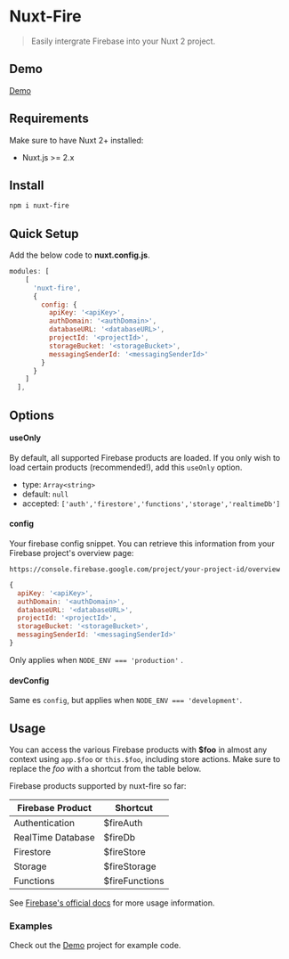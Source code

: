 # Nuxt-Fire

> Easily intergrate Firebase into your Nuxt 2 project.

## Demo

[Demo](https://github.com/lupas/nuxt-fire-demo)

## Requirements

Make sure to have Nuxt 2+ installed:

- Nuxt.js >= 2.x

## Install

```bash
npm i nuxt-fire
```

## Quick Setup

Add the below code to **nuxt.config.js**.

```js
modules: [
    [
      'nuxt-fire',
      {
        config: {
          apiKey: '<apiKey>',
          authDomain: '<authDomain>',
          databaseURL: '<databaseURL>',
          projectId: '<projectId>',
          storageBucket: '<storageBucket>',
          messagingSenderId: '<messagingSenderId>'
        }
      }
    ]
  ],
```

## Options

#### useOnly

By default, all supported Firebase products are loaded. If you only wish to load certain products (recommended!), add this `useOnly` option.

- type: `Array<string>`
- default: `null`
- accepted: `['auth','firestore','functions','storage','realtimeDb']`

#### config

Your firebase config snippet. You can retrieve this information from your Firebase project's overview page:

`https://console.firebase.google.com/project/your-project-id/overview`

```js
{
  apiKey: '<apiKey>',
  authDomain: '<authDomain>',
  databaseURL: '<databaseURL>',
  projectId: '<projectId>',
  storageBucket: '<storageBucket>',
  messagingSenderId: '<messagingSenderId>'
}
```

Only applies when `NODE_ENV === 'production'` .

#### devConfig

Same es `config`, but applies when `NODE_ENV === 'development'`.

## Usage

You can access the various Firebase products with **\$foo** in almost any context using `app.$foo` or `this.$foo`, including store actions. Make sure to replace the _foo_ with a shortcut from the table below.

Firebase products supported by nuxt-fire so far:

| Firebase Product  | Shortcut        |
| ----------------- | --------------- |
| Authentication    | \$fireAuth      |
| RealTime Database | \$fireDb        |
| Firestore         | \$fireStore     |
| Storage           | \$fireStorage   |
| Functions         | \$fireFunctions |

See [Firebase's official docs](https://firebase.google.com/docs/) for more usage information.

### Examples

Check out the [Demo](https://github.com/lupas/nuxt-fire-demo) project for example code.
